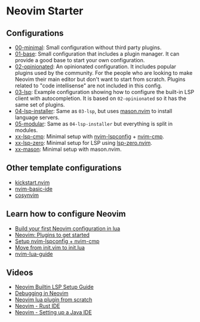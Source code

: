 # Neovim Starter

## Configurations

* [00-minimal](https://github.com/VonHeikemen/nvim-starter/tree/00-minimal): Small configuration without third party plugins.
* [01-base](https://github.com/VonHeikemen/nvim-starter/tree/01-base): Small configuration that includes a plugin manager. It can provide a good base to start your own configuration.
* [02-opinionated](https://github.com/VonHeikemen/nvim-starter/tree/02-opinionated): An opinionated configuration. It includes popular plugins used by the community. For the people who are looking to make Neovim their main editor but don't want to start from scratch. Plugins related to "code intellisense" are not included in this config.
* [03-lsp](https://github.com/VonHeikemen/nvim-starter/tree/03-lsp): Example configuration showing how to configure the built-in LSP client with autocompletion. It is based on `02-opinionated` so it has the same set of plugins.
* [04-lsp-installer](https://github.com/VonHeikemen/nvim-starter/tree/04-lsp-installer): Same as `03-lsp`, but uses [mason.nvim](https://github.com/williamboman/mason.nvim) to install language servers.
* [05-modular](https://github.com/VonHeikemen/nvim-starter/tree/05-modular): Same as `04-lsp-installer` but everything is split in modules.
* [xx-lsp-cmp](https://github.com/VonHeikemen/nvim-starter/tree/xx-lsp-cmp): Minimal setup with [nvim-lspconfig](https://github.com/neovim/nvim-lspconfig) + [nvim-cmp](https://github.com/hrsh7th/nvim-cmp).
* [xx-lsp-zero](https://github.com/VonHeikemen/nvim-starter/tree/xx-lsp-zero): Minimal setup for LSP using [lsp-zero.nvim](https://github.com/VonHeikemen/lsp-zero.nvim).
* [xx-mason](https://github.com/VonHeikemen/nvim-starter/tree/xx-mason): Minimal setup with mason.nvim.

## Other template configurations

* [kickstart.nvim](https://github.com/nvim-lua/kickstart.nvim)
* [nvim-basic-ide](https://github.com/LunarVim/nvim-basic-ide)
* [cosynvim](https://github.com/glepnir/cosynvim)

## Learn how to configure Neovim

* [Build your first Neovim configuration in lua](https://vonheikemen.github.io/devlog/tools/build-your-first-lua-config-for-neovim/)
* [Neovim: Plugins to get started](https://vonheikemen.github.io/devlog/tools/neovim-plugins-to-get-started/)
* [Setup nvim-lspconfig + nvim-cmp](https://vonheikemen.github.io/devlog/tools/setup-nvim-lspconfig-plus-nvim-cmp/)
* [Move from init.vim to init.lua](https://vonheikemen.github.io/devlog/tools/configuring-neovim-using-lua/)
* [nvim-lua-guide](https://github.com/nanotee/nvim-lua-guide)

## Videos

* [Neovim Builtin LSP Setup Guide](https://www.youtube.com/watch?v=puWgHa7k3SY) 
* [Debugging in Neovim](https://www.youtube.com/watch?v=0moS8UHupGc)
* [Neovim lua plugin from scratch](https://www.youtube.com/watch?v=n4Lp4cV8YR0)
* [Neovim - Rust IDE](https://www.youtube.com/watch?v=gfQ6Ae4lvL0)
* [Neovim - Setting up a Java IDE](https://www.youtube.com/watch?v=0q_MKUynUck)

